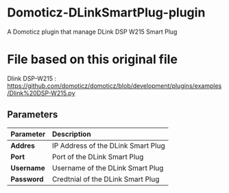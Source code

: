 # Domoticz-DLinkSmartPlug-plugin
A Domoticz plugin that manage DLink DSP W215 Smart Plug

# File based on this original file

Dlink DSP-W215 : https://github.com/domoticz/domoticz/blob/development/plugins/examples/Dlink%20DSP-W215.py

## Parameters
| Parameter | Description |
| :--- | :--- |
| **Addres** | IP Address of the DLink Smart Plug |
| **Port** | Port of the DLink Smart Plug |
| **Username** | Username of the DLink Smart Plug |
| **Password** | Credtnial of the DLink Smart Plug |
